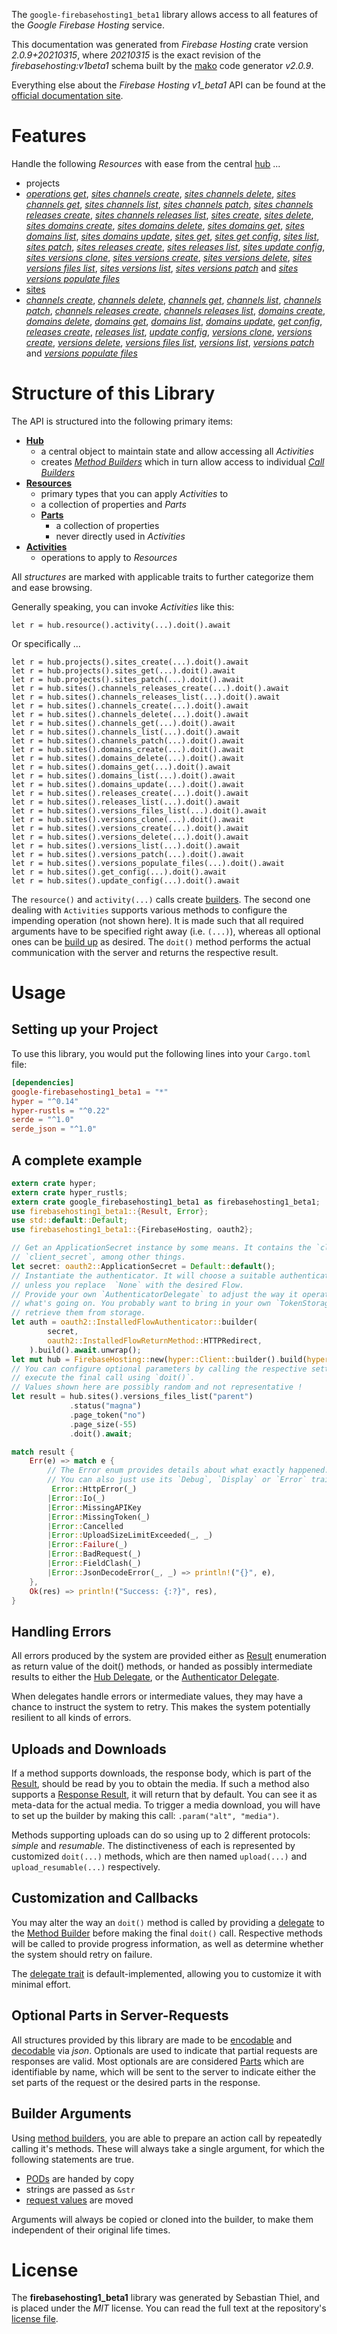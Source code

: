 <!---
DO NOT EDIT !
This file was generated automatically from 'src/mako/api/README.md.mako'
DO NOT EDIT !
-->
The `google-firebasehosting1_beta1` library allows access to all features of the *Google Firebase Hosting* service.

This documentation was generated from *Firebase Hosting* crate version *2.0.9+20210315*, where *20210315* is the exact revision of the *firebasehosting:v1beta1* schema built by the [mako](http://www.makotemplates.org/) code generator *v2.0.9*.

Everything else about the *Firebase Hosting* *v1_beta1* API can be found at the
[official documentation site](https://firebase.google.com/docs/hosting/).
# Features

Handle the following *Resources* with ease from the central [hub](https://docs.rs/google-firebasehosting1_beta1/2.0.9+20210315/google_firebasehosting1_beta1/FirebaseHosting) ... 

* projects
 * [*operations get*](https://docs.rs/google-firebasehosting1_beta1/2.0.9+20210315/google_firebasehosting1_beta1/api::ProjectOperationGetCall), [*sites channels create*](https://docs.rs/google-firebasehosting1_beta1/2.0.9+20210315/google_firebasehosting1_beta1/api::ProjectSiteChannelCreateCall), [*sites channels delete*](https://docs.rs/google-firebasehosting1_beta1/2.0.9+20210315/google_firebasehosting1_beta1/api::ProjectSiteChannelDeleteCall), [*sites channels get*](https://docs.rs/google-firebasehosting1_beta1/2.0.9+20210315/google_firebasehosting1_beta1/api::ProjectSiteChannelGetCall), [*sites channels list*](https://docs.rs/google-firebasehosting1_beta1/2.0.9+20210315/google_firebasehosting1_beta1/api::ProjectSiteChannelListCall), [*sites channels patch*](https://docs.rs/google-firebasehosting1_beta1/2.0.9+20210315/google_firebasehosting1_beta1/api::ProjectSiteChannelPatchCall), [*sites channels releases create*](https://docs.rs/google-firebasehosting1_beta1/2.0.9+20210315/google_firebasehosting1_beta1/api::ProjectSiteChannelReleaseCreateCall), [*sites channels releases list*](https://docs.rs/google-firebasehosting1_beta1/2.0.9+20210315/google_firebasehosting1_beta1/api::ProjectSiteChannelReleaseListCall), [*sites create*](https://docs.rs/google-firebasehosting1_beta1/2.0.9+20210315/google_firebasehosting1_beta1/api::ProjectSiteCreateCall), [*sites delete*](https://docs.rs/google-firebasehosting1_beta1/2.0.9+20210315/google_firebasehosting1_beta1/api::ProjectSiteDeleteCall), [*sites domains create*](https://docs.rs/google-firebasehosting1_beta1/2.0.9+20210315/google_firebasehosting1_beta1/api::ProjectSiteDomainCreateCall), [*sites domains delete*](https://docs.rs/google-firebasehosting1_beta1/2.0.9+20210315/google_firebasehosting1_beta1/api::ProjectSiteDomainDeleteCall), [*sites domains get*](https://docs.rs/google-firebasehosting1_beta1/2.0.9+20210315/google_firebasehosting1_beta1/api::ProjectSiteDomainGetCall), [*sites domains list*](https://docs.rs/google-firebasehosting1_beta1/2.0.9+20210315/google_firebasehosting1_beta1/api::ProjectSiteDomainListCall), [*sites domains update*](https://docs.rs/google-firebasehosting1_beta1/2.0.9+20210315/google_firebasehosting1_beta1/api::ProjectSiteDomainUpdateCall), [*sites get*](https://docs.rs/google-firebasehosting1_beta1/2.0.9+20210315/google_firebasehosting1_beta1/api::ProjectSiteGetCall), [*sites get config*](https://docs.rs/google-firebasehosting1_beta1/2.0.9+20210315/google_firebasehosting1_beta1/api::ProjectSiteGetConfigCall), [*sites list*](https://docs.rs/google-firebasehosting1_beta1/2.0.9+20210315/google_firebasehosting1_beta1/api::ProjectSiteListCall), [*sites patch*](https://docs.rs/google-firebasehosting1_beta1/2.0.9+20210315/google_firebasehosting1_beta1/api::ProjectSitePatchCall), [*sites releases create*](https://docs.rs/google-firebasehosting1_beta1/2.0.9+20210315/google_firebasehosting1_beta1/api::ProjectSiteReleaseCreateCall), [*sites releases list*](https://docs.rs/google-firebasehosting1_beta1/2.0.9+20210315/google_firebasehosting1_beta1/api::ProjectSiteReleaseListCall), [*sites update config*](https://docs.rs/google-firebasehosting1_beta1/2.0.9+20210315/google_firebasehosting1_beta1/api::ProjectSiteUpdateConfigCall), [*sites versions clone*](https://docs.rs/google-firebasehosting1_beta1/2.0.9+20210315/google_firebasehosting1_beta1/api::ProjectSiteVersionCloneCall), [*sites versions create*](https://docs.rs/google-firebasehosting1_beta1/2.0.9+20210315/google_firebasehosting1_beta1/api::ProjectSiteVersionCreateCall), [*sites versions delete*](https://docs.rs/google-firebasehosting1_beta1/2.0.9+20210315/google_firebasehosting1_beta1/api::ProjectSiteVersionDeleteCall), [*sites versions files list*](https://docs.rs/google-firebasehosting1_beta1/2.0.9+20210315/google_firebasehosting1_beta1/api::ProjectSiteVersionFileListCall), [*sites versions list*](https://docs.rs/google-firebasehosting1_beta1/2.0.9+20210315/google_firebasehosting1_beta1/api::ProjectSiteVersionListCall), [*sites versions patch*](https://docs.rs/google-firebasehosting1_beta1/2.0.9+20210315/google_firebasehosting1_beta1/api::ProjectSiteVersionPatchCall) and [*sites versions populate files*](https://docs.rs/google-firebasehosting1_beta1/2.0.9+20210315/google_firebasehosting1_beta1/api::ProjectSiteVersionPopulateFileCall)
* [sites](https://docs.rs/google-firebasehosting1_beta1/2.0.9+20210315/google_firebasehosting1_beta1/api::Site)
 * [*channels create*](https://docs.rs/google-firebasehosting1_beta1/2.0.9+20210315/google_firebasehosting1_beta1/api::SiteChannelCreateCall), [*channels delete*](https://docs.rs/google-firebasehosting1_beta1/2.0.9+20210315/google_firebasehosting1_beta1/api::SiteChannelDeleteCall), [*channels get*](https://docs.rs/google-firebasehosting1_beta1/2.0.9+20210315/google_firebasehosting1_beta1/api::SiteChannelGetCall), [*channels list*](https://docs.rs/google-firebasehosting1_beta1/2.0.9+20210315/google_firebasehosting1_beta1/api::SiteChannelListCall), [*channels patch*](https://docs.rs/google-firebasehosting1_beta1/2.0.9+20210315/google_firebasehosting1_beta1/api::SiteChannelPatchCall), [*channels releases create*](https://docs.rs/google-firebasehosting1_beta1/2.0.9+20210315/google_firebasehosting1_beta1/api::SiteChannelReleaseCreateCall), [*channels releases list*](https://docs.rs/google-firebasehosting1_beta1/2.0.9+20210315/google_firebasehosting1_beta1/api::SiteChannelReleaseListCall), [*domains create*](https://docs.rs/google-firebasehosting1_beta1/2.0.9+20210315/google_firebasehosting1_beta1/api::SiteDomainCreateCall), [*domains delete*](https://docs.rs/google-firebasehosting1_beta1/2.0.9+20210315/google_firebasehosting1_beta1/api::SiteDomainDeleteCall), [*domains get*](https://docs.rs/google-firebasehosting1_beta1/2.0.9+20210315/google_firebasehosting1_beta1/api::SiteDomainGetCall), [*domains list*](https://docs.rs/google-firebasehosting1_beta1/2.0.9+20210315/google_firebasehosting1_beta1/api::SiteDomainListCall), [*domains update*](https://docs.rs/google-firebasehosting1_beta1/2.0.9+20210315/google_firebasehosting1_beta1/api::SiteDomainUpdateCall), [*get config*](https://docs.rs/google-firebasehosting1_beta1/2.0.9+20210315/google_firebasehosting1_beta1/api::SiteGetConfigCall), [*releases create*](https://docs.rs/google-firebasehosting1_beta1/2.0.9+20210315/google_firebasehosting1_beta1/api::SiteReleaseCreateCall), [*releases list*](https://docs.rs/google-firebasehosting1_beta1/2.0.9+20210315/google_firebasehosting1_beta1/api::SiteReleaseListCall), [*update config*](https://docs.rs/google-firebasehosting1_beta1/2.0.9+20210315/google_firebasehosting1_beta1/api::SiteUpdateConfigCall), [*versions clone*](https://docs.rs/google-firebasehosting1_beta1/2.0.9+20210315/google_firebasehosting1_beta1/api::SiteVersionCloneCall), [*versions create*](https://docs.rs/google-firebasehosting1_beta1/2.0.9+20210315/google_firebasehosting1_beta1/api::SiteVersionCreateCall), [*versions delete*](https://docs.rs/google-firebasehosting1_beta1/2.0.9+20210315/google_firebasehosting1_beta1/api::SiteVersionDeleteCall), [*versions files list*](https://docs.rs/google-firebasehosting1_beta1/2.0.9+20210315/google_firebasehosting1_beta1/api::SiteVersionFileListCall), [*versions list*](https://docs.rs/google-firebasehosting1_beta1/2.0.9+20210315/google_firebasehosting1_beta1/api::SiteVersionListCall), [*versions patch*](https://docs.rs/google-firebasehosting1_beta1/2.0.9+20210315/google_firebasehosting1_beta1/api::SiteVersionPatchCall) and [*versions populate files*](https://docs.rs/google-firebasehosting1_beta1/2.0.9+20210315/google_firebasehosting1_beta1/api::SiteVersionPopulateFileCall)




# Structure of this Library

The API is structured into the following primary items:

* **[Hub](https://docs.rs/google-firebasehosting1_beta1/2.0.9+20210315/google_firebasehosting1_beta1/FirebaseHosting)**
    * a central object to maintain state and allow accessing all *Activities*
    * creates [*Method Builders*](https://docs.rs/google-firebasehosting1_beta1/2.0.9+20210315/google_firebasehosting1_beta1/client::MethodsBuilder) which in turn
      allow access to individual [*Call Builders*](https://docs.rs/google-firebasehosting1_beta1/2.0.9+20210315/google_firebasehosting1_beta1/client::CallBuilder)
* **[Resources](https://docs.rs/google-firebasehosting1_beta1/2.0.9+20210315/google_firebasehosting1_beta1/client::Resource)**
    * primary types that you can apply *Activities* to
    * a collection of properties and *Parts*
    * **[Parts](https://docs.rs/google-firebasehosting1_beta1/2.0.9+20210315/google_firebasehosting1_beta1/client::Part)**
        * a collection of properties
        * never directly used in *Activities*
* **[Activities](https://docs.rs/google-firebasehosting1_beta1/2.0.9+20210315/google_firebasehosting1_beta1/client::CallBuilder)**
    * operations to apply to *Resources*

All *structures* are marked with applicable traits to further categorize them and ease browsing.

Generally speaking, you can invoke *Activities* like this:

```Rust,ignore
let r = hub.resource().activity(...).doit().await
```

Or specifically ...

```ignore
let r = hub.projects().sites_create(...).doit().await
let r = hub.projects().sites_get(...).doit().await
let r = hub.projects().sites_patch(...).doit().await
let r = hub.sites().channels_releases_create(...).doit().await
let r = hub.sites().channels_releases_list(...).doit().await
let r = hub.sites().channels_create(...).doit().await
let r = hub.sites().channels_delete(...).doit().await
let r = hub.sites().channels_get(...).doit().await
let r = hub.sites().channels_list(...).doit().await
let r = hub.sites().channels_patch(...).doit().await
let r = hub.sites().domains_create(...).doit().await
let r = hub.sites().domains_delete(...).doit().await
let r = hub.sites().domains_get(...).doit().await
let r = hub.sites().domains_list(...).doit().await
let r = hub.sites().domains_update(...).doit().await
let r = hub.sites().releases_create(...).doit().await
let r = hub.sites().releases_list(...).doit().await
let r = hub.sites().versions_files_list(...).doit().await
let r = hub.sites().versions_clone(...).doit().await
let r = hub.sites().versions_create(...).doit().await
let r = hub.sites().versions_delete(...).doit().await
let r = hub.sites().versions_list(...).doit().await
let r = hub.sites().versions_patch(...).doit().await
let r = hub.sites().versions_populate_files(...).doit().await
let r = hub.sites().get_config(...).doit().await
let r = hub.sites().update_config(...).doit().await
```

The `resource()` and `activity(...)` calls create [builders][builder-pattern]. The second one dealing with `Activities` 
supports various methods to configure the impending operation (not shown here). It is made such that all required arguments have to be 
specified right away (i.e. `(...)`), whereas all optional ones can be [build up][builder-pattern] as desired.
The `doit()` method performs the actual communication with the server and returns the respective result.

# Usage

## Setting up your Project

To use this library, you would put the following lines into your `Cargo.toml` file:

```toml
[dependencies]
google-firebasehosting1_beta1 = "*"
hyper = "^0.14"
hyper-rustls = "^0.22"
serde = "^1.0"
serde_json = "^1.0"
```

## A complete example

```Rust
extern crate hyper;
extern crate hyper_rustls;
extern crate google_firebasehosting1_beta1 as firebasehosting1_beta1;
use firebasehosting1_beta1::{Result, Error};
use std::default::Default;
use firebasehosting1_beta1::{FirebaseHosting, oauth2};

// Get an ApplicationSecret instance by some means. It contains the `client_id` and 
// `client_secret`, among other things.
let secret: oauth2::ApplicationSecret = Default::default();
// Instantiate the authenticator. It will choose a suitable authentication flow for you, 
// unless you replace  `None` with the desired Flow.
// Provide your own `AuthenticatorDelegate` to adjust the way it operates and get feedback about 
// what's going on. You probably want to bring in your own `TokenStorage` to persist tokens and
// retrieve them from storage.
let auth = oauth2::InstalledFlowAuthenticator::builder(
        secret,
        oauth2::InstalledFlowReturnMethod::HTTPRedirect,
    ).build().await.unwrap();
let mut hub = FirebaseHosting::new(hyper::Client::builder().build(hyper_rustls::HttpsConnector::with_native_roots()), auth);
// You can configure optional parameters by calling the respective setters at will, and
// execute the final call using `doit()`.
// Values shown here are possibly random and not representative !
let result = hub.sites().versions_files_list("parent")
             .status("magna")
             .page_token("no")
             .page_size(-55)
             .doit().await;

match result {
    Err(e) => match e {
        // The Error enum provides details about what exactly happened.
        // You can also just use its `Debug`, `Display` or `Error` traits
         Error::HttpError(_)
        |Error::Io(_)
        |Error::MissingAPIKey
        |Error::MissingToken(_)
        |Error::Cancelled
        |Error::UploadSizeLimitExceeded(_, _)
        |Error::Failure(_)
        |Error::BadRequest(_)
        |Error::FieldClash(_)
        |Error::JsonDecodeError(_, _) => println!("{}", e),
    },
    Ok(res) => println!("Success: {:?}", res),
}

```
## Handling Errors

All errors produced by the system are provided either as [Result](https://docs.rs/google-firebasehosting1_beta1/2.0.9+20210315/google_firebasehosting1_beta1/client::Result) enumeration as return value of
the doit() methods, or handed as possibly intermediate results to either the 
[Hub Delegate](https://docs.rs/google-firebasehosting1_beta1/2.0.9+20210315/google_firebasehosting1_beta1/client::Delegate), or the [Authenticator Delegate](https://docs.rs/yup-oauth2/*/yup_oauth2/trait.AuthenticatorDelegate.html).

When delegates handle errors or intermediate values, they may have a chance to instruct the system to retry. This 
makes the system potentially resilient to all kinds of errors.

## Uploads and Downloads
If a method supports downloads, the response body, which is part of the [Result](https://docs.rs/google-firebasehosting1_beta1/2.0.9+20210315/google_firebasehosting1_beta1/client::Result), should be
read by you to obtain the media.
If such a method also supports a [Response Result](https://docs.rs/google-firebasehosting1_beta1/2.0.9+20210315/google_firebasehosting1_beta1/client::ResponseResult), it will return that by default.
You can see it as meta-data for the actual media. To trigger a media download, you will have to set up the builder by making
this call: `.param("alt", "media")`.

Methods supporting uploads can do so using up to 2 different protocols: 
*simple* and *resumable*. The distinctiveness of each is represented by customized 
`doit(...)` methods, which are then named `upload(...)` and `upload_resumable(...)` respectively.

## Customization and Callbacks

You may alter the way an `doit()` method is called by providing a [delegate](https://docs.rs/google-firebasehosting1_beta1/2.0.9+20210315/google_firebasehosting1_beta1/client::Delegate) to the 
[Method Builder](https://docs.rs/google-firebasehosting1_beta1/2.0.9+20210315/google_firebasehosting1_beta1/client::CallBuilder) before making the final `doit()` call. 
Respective methods will be called to provide progress information, as well as determine whether the system should 
retry on failure.

The [delegate trait](https://docs.rs/google-firebasehosting1_beta1/2.0.9+20210315/google_firebasehosting1_beta1/client::Delegate) is default-implemented, allowing you to customize it with minimal effort.

## Optional Parts in Server-Requests

All structures provided by this library are made to be [encodable](https://docs.rs/google-firebasehosting1_beta1/2.0.9+20210315/google_firebasehosting1_beta1/client::RequestValue) and 
[decodable](https://docs.rs/google-firebasehosting1_beta1/2.0.9+20210315/google_firebasehosting1_beta1/client::ResponseResult) via *json*. Optionals are used to indicate that partial requests are responses 
are valid.
Most optionals are are considered [Parts](https://docs.rs/google-firebasehosting1_beta1/2.0.9+20210315/google_firebasehosting1_beta1/client::Part) which are identifiable by name, which will be sent to 
the server to indicate either the set parts of the request or the desired parts in the response.

## Builder Arguments

Using [method builders](https://docs.rs/google-firebasehosting1_beta1/2.0.9+20210315/google_firebasehosting1_beta1/client::CallBuilder), you are able to prepare an action call by repeatedly calling it's methods.
These will always take a single argument, for which the following statements are true.

* [PODs][wiki-pod] are handed by copy
* strings are passed as `&str`
* [request values](https://docs.rs/google-firebasehosting1_beta1/2.0.9+20210315/google_firebasehosting1_beta1/client::RequestValue) are moved

Arguments will always be copied or cloned into the builder, to make them independent of their original life times.

[wiki-pod]: http://en.wikipedia.org/wiki/Plain_old_data_structure
[builder-pattern]: http://en.wikipedia.org/wiki/Builder_pattern
[google-go-api]: https://github.com/google/google-api-go-client

# License
The **firebasehosting1_beta1** library was generated by Sebastian Thiel, and is placed 
under the *MIT* license.
You can read the full text at the repository's [license file][repo-license].

[repo-license]: https://github.com/Byron/google-apis-rsblob/main/LICENSE.md
